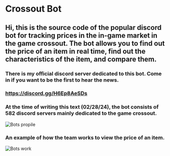 # Crossout Bot
## Hi, this is the source code of the popular discord bot for tracking prices in the in-game market in the game crossout. The bot allows you to find out the price of an item in real time, find out the characteristics of the item, and compare them.
### There is my official discord server dedicated to this bot. Come in if you want to be the first to hear the news.
### https://discord.gg/H6Ep8AeSDs

### At the time of writing this text (02/28/24), the bot consists of 582 discord servers mainly dedicated to the game crossout.

![Bots propile](https://imgur.com/K8PsvDH.png "Bots profile")

### An example of how the team works to view the price of an item.

![Bots work](https://imgur.com/XuSr6qr.png "Bots work")
